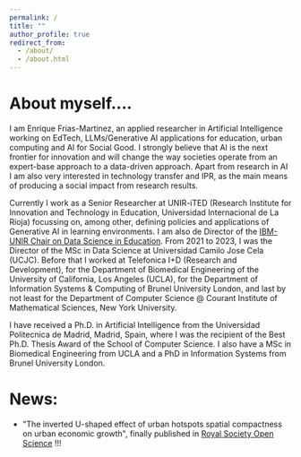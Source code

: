 ```yaml
---
permalink: /
title: ""
author_profile: true
redirect_from: 
  - /about/
  - /about.html
---
```

# About myself....
I am Enrique Frias-Martinez, an applied researcher in Artificial Intelligence working on EdTech, LLMs/Generative AI applications for education, urban computing and AI for Social Good. I strongly believe that AI is the next frontier for innovation and will change the way societies operate from an expert-base approach to a data-driven approach. Apart from research in AI I am also very interested in technology transfer and IPR, as the main means of producing a social impact from research results.

Currently I work as a Senior Researcher at UNIR-iTED (Research Institute for Innovation and Technology in Education, Universidad Internacional de La Rioja) focussing on, among other, defining policies and applications of Generative AI in learning environments. I am also de Director of the [IBM-UNIR Chair on Data Science in Education](http://research.unir.net/ibmchair/?lang=en). From 2021 to 2023, I was the Director of the MSc in Data Science at Universidad Camilo Jose Cela (UCJC). Before that I worked at Telefonica I+D (Research and Development), for the Department of Biomedical Engineering of the University of California, Los Angeles (UCLA), for the Department of Information Systems & Computing of Brunel University London, and last by not least for the Department of Computer Science @ Courant Institute of Mathematical Sciences, New York University.

I have received a Ph.D. in Artificial Intelligence from the Universidad Politecnica de Madrid, Madrid, Spain, where I was the recipient of the Best Ph.D. Thesis Award of the School of Computer Science. I also have a MSc in Biomedical Engineering from UCLA and a PhD in Information Systems from Brunel University London.

# ﻿News:

- "The inverted U-shaped effect of urban hotspots spatial compactness on urban economic growth﻿", finally published in [Royal Society Open Science](https://royalsocietypublishing.org/doi/10.1098/rsos.181640) !!!
